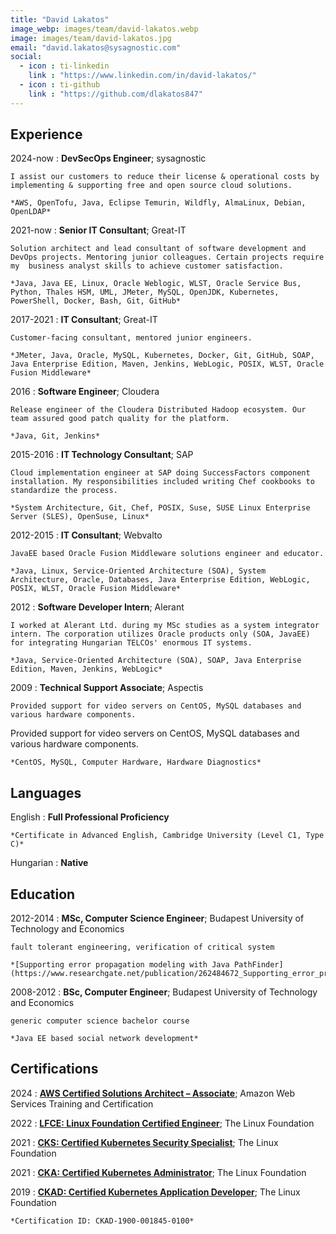 ```yaml
---
title: "David Lakatos"
image_webp: images/team/david-lakatos.webp
image: images/team/david-lakatos.jpg
email: "david.lakatos@sysagnostic.com"
social:
  - icon : ti-linkedin
    link : "https://www.linkedin.com/in/david-lakatos/"
  - icon : ti-github
    link : "https://github.com/dlakatos847"
---
```


Experience
----------
2024-now
:   **DevSecOps Engineer**; sysagnostic

    I assist our customers to reduce their license & operational costs by implementing & supporting free and open source cloud solutions.

    *AWS, OpenTofu, Java, Eclipse Temurin, Wildfly, AlmaLinux, Debian, OpenLDAP*

2021-now
:   **Senior IT Consultant**; Great-IT

    Solution architect and lead consultant of software development and DevOps projects. Mentoring junior colleagues. Certain projects require my  business analyst skills to achieve customer satisfaction.

    *Java, Java EE, Linux, Oracle Weblogic, WLST, Oracle Service Bus, Python, Thales HSM, UML, JMeter, MySQL, OpenJDK, Kubernetes, PowerShell, Docker, Bash, Git, GitHub*

2017-2021
:   **IT Consultant**; Great-IT

    Customer-facing consultant, mentored junior engineers.

    *JMeter, Java, Oracle, MySQL, Kubernetes, Docker, Git, GitHub, SOAP, Java Enterprise Edition, Maven, Jenkins, WebLogic, POSIX, WLST, Oracle Fusion Middleware*

2016
:   **Software Engineer**; Cloudera

    Release engineer of the Cloudera Distributed Hadoop ecosystem. Our team assured good patch quality for the platform.

    *Java, Git, Jenkins*

2015-2016
:   **IT Technology Consultant**; SAP

    Cloud implementation engineer at SAP doing SuccessFactors component installation. My responsibilities included writing Chef cookbooks to standardize the process.

    *System Architecture, Git, Chef, POSIX, Suse, SUSE Linux Enterprise Server (SLES), OpenSuse, Linux*

2012-2015
:   **IT Consultant**; Webvalto

    JavaEE based Oracle Fusion Middleware solutions engineer and educator.

    *Java, Linux, Service-Oriented Architecture (SOA), System Architecture, Oracle, Databases, Java Enterprise Edition, WebLogic, POSIX, WLST, Oracle Fusion Middleware*

2012
:   **Software Developer Intern**; Alerant

    I worked at Alerant Ltd. during my MSc studies as a system integrator intern. The corporation utilizes Oracle products only (SOA, JavaEE) for integrating Hungarian TELCOs' enormous IT systems.

    *Java, Service-Oriented Architecture (SOA), SOAP, Java Enterprise Edition, Maven, Jenkins, WebLogic*

2009
:   **Technical Support Associate**; Aspectis

    Provided support for video servers on CentOS, MySQL databases and various hardware components.
Provided support for video servers on CentOS, MySQL databases and various hardware components.

    *CentOS, MySQL, Computer Hardware, Hardware Diagnostics*


Languages
----------
English
:   **Full Professional Proficiency**

    *Certificate in Advanced English, Cambridge University (Level C1, Type C)*

Hungarian
:   **Native**


Education
----------
2012-2014
:   **MSc, Computer Science Engineer**; Budapest University of Technology and Economics

    fault tolerant engineering, verification of critical system

    *[Supporting error propagation modeling with Java PathFinder](https://www.researchgate.net/publication/262484672_Supporting_error_propagation_modeling_with_Java_PathFinder)*

2008-2012
:   **BSc, Computer Engineer**; Budapest University of Technology and Economics

    generic computer science bachelor course

    *Java EE based social network development*


Certifications
----------
2024
:   **[AWS Certified Solutions Architect – Associate](https://www.credly.com/badges/9220be86-abe5-49d6-918a-53586bbd7f2d)**; Amazon Web Services Training and Certification

2022
:   **[LFCE: Linux Foundation Certified Engineer](https://www.credly.com/badges/d3f9b19a-085a-40e7-b67a-eef75438395c)**; The Linux Foundation

2021
:   **[CKS: Certified Kubernetes Security Specialist](https://www.credly.com/badges/a1627ea7-55ed-47c4-ac1e-9b0c8990b565)**; The Linux Foundation

2021
:   **[CKA: Certified Kubernetes Administrator](https://www.credly.com/badges/8b8c6ca6-17e2-456b-9e76-8ed23fa33135)**; The Linux Foundation

2019
:   **[CKAD: Certified Kubernetes Application Developer](https://training.linuxfoundation.org/certification/verify/)**; The Linux Foundation

    *Certification ID: CKAD-1900-001845-0100*
